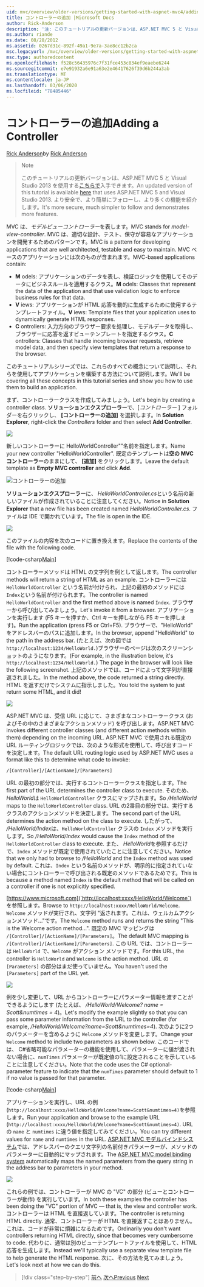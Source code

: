 ```yaml
---
uid: mvc/overview/older-versions/getting-started-with-aspnet-mvc4/adding-a-controller
title: コントローラーの追加 |Microsoft Docs
author: Rick-Anderson
description: '注: このチュートリアルの更新バージョンは、ASP.NET MVC 5 と Visual Studio 2013 を使用するこちらで入手できます。 より安全で、より簡単にフォローとデモができます...'
ms.author: riande
ms.date: 08/28/2012
ms.assetid: 0267d31c-892f-49a1-9e7a-3ae8cc12b2ca
msc.legacyurl: /mvc/overview/older-versions/getting-started-with-aspnet-mvc4/adding-a-controller
msc.type: authoredcontent
ms.openlocfilehash: f528c56435976c7f31fce453c834ef9eaebe6244
ms.sourcegitcommit: e7e91932a6e91a63e2e46417626f39d6b244a3ab
ms.translationtype: MT
ms.contentlocale: ja-JP
ms.lasthandoff: 03/06/2020
ms.locfileid: "78485446"
---
```

# <a name="adding-a-controller"></a><span data-ttu-id="5144b-104">コントローラーの追加</span><span class="sxs-lookup"><span data-stu-id="5144b-104">Adding a Controller</span></span>

<span data-ttu-id="5144b-105">[Rick Anderson](https://twitter.com/RickAndMSFT)</span><span class="sxs-lookup"><span data-stu-id="5144b-105">by [Rick Anderson](https://twitter.com/RickAndMSFT)</span></span>

> > [!NOTE]
> > <span data-ttu-id="5144b-106">このチュートリアルの更新バージョンは、ASP.NET MVC 5 と Visual Studio 2013 を使用する[こちらで](../../getting-started/introduction/getting-started.md)入手できます。</span><span class="sxs-lookup"><span data-stu-id="5144b-106">An updated version of this tutorial is available [here](../../getting-started/introduction/getting-started.md) that uses ASP.NET MVC 5 and Visual Studio 2013.</span></span> <span data-ttu-id="5144b-107">より安全で、より簡単にフォローし、より多くの機能を紹介します。</span><span class="sxs-lookup"><span data-stu-id="5144b-107">It's more secure, much simpler to follow and demonstrates more features.</span></span>

<span data-ttu-id="5144b-108">MVC は、*モデルビューコントローラー*を表します。</span><span class="sxs-lookup"><span data-stu-id="5144b-108">MVC stands for *model-view-controller*.</span></span> <span data-ttu-id="5144b-109">MVC は、適切な設計、テスト、保守が容易なアプリケーションを開発するためのパターンです。</span><span class="sxs-lookup"><span data-stu-id="5144b-109">MVC is a pattern for developing applications that are well architected, testable and easy to maintain.</span></span> <span data-ttu-id="5144b-110">MVC ベースのアプリケーションには次のものが含まれます。</span><span class="sxs-lookup"><span data-stu-id="5144b-110">MVC-based applications contain:</span></span>

- <span data-ttu-id="5144b-111">**M** odels: アプリケーションのデータを表し、検証ロジックを使用してそのデータにビジネスルールを適用するクラス。</span><span class="sxs-lookup"><span data-stu-id="5144b-111">**M** odels: Classes that represent the data of the application and that use validation logic to enforce business rules for that data.</span></span>
- <span data-ttu-id="5144b-112">**V** iews: アプリケーションが HTML 応答を動的に生成するために使用するテンプレートファイル。</span><span class="sxs-lookup"><span data-stu-id="5144b-112">**V** iews: Template files that your application uses to dynamically generate HTML responses.</span></span>
- <span data-ttu-id="5144b-113">**C** ontrollers: 入力方向のブラウザー要求を処理し、モデルデータを取得し、ブラウザーに応答を返すビューテンプレートを指定するクラス。</span><span class="sxs-lookup"><span data-stu-id="5144b-113">**C** ontrollers: Classes that handle incoming browser requests, retrieve model data, and then specify view templates that return a response to the browser.</span></span>

<span data-ttu-id="5144b-114">このチュートリアルシリーズでは、これらのすべての概念について説明し、それらを使用してアプリケーションを構築する方法について説明します。</span><span class="sxs-lookup"><span data-stu-id="5144b-114">We'll be covering all these concepts in this tutorial series and show you how to use them to build an application.</span></span>

<span data-ttu-id="5144b-115">まず、コントローラークラスを作成してみましょう。</span><span class="sxs-lookup"><span data-stu-id="5144b-115">Let's begin by creating a controller class.</span></span> <span data-ttu-id="5144b-116">**ソリューションエクスプローラー**で、[*コントローラー* ] フォルダーを右クリックし、 **[コントローラーの追加]** を選択します。</span><span class="sxs-lookup"><span data-stu-id="5144b-116">In **Solution Explorer**, right-click the *Controllers* folder and then select **Add Controller**.</span></span>

![](adding-a-controller/_static/image1.png)

<span data-ttu-id="5144b-117">新しいコントローラーに HelloWorldController&quot;&quot;名前を指定します。</span><span class="sxs-lookup"><span data-stu-id="5144b-117">Name your new controller &quot;HelloWorldController&quot;.</span></span> <span data-ttu-id="5144b-118">既定のテンプレートは**空の MVC コントローラー**のままにして、 **[追加]** をクリックします。</span><span class="sxs-lookup"><span data-stu-id="5144b-118">Leave the default template as **Empty MVC controller** and click **Add**.</span></span>

![コントローラーの追加](adding-a-controller/_static/image2.png)

<span data-ttu-id="5144b-120">**ソリューションエクスプローラー**に、 *HelloWorldController.cs*という名前の新しいファイルが作成されていることに注意してください。</span><span class="sxs-lookup"><span data-stu-id="5144b-120">Notice in **Solution Explorer** that a new file has been created named *HelloWorldController.cs*.</span></span> <span data-ttu-id="5144b-121">ファイルは IDE で開かれています。</span><span class="sxs-lookup"><span data-stu-id="5144b-121">The file is open in the IDE.</span></span>

![](adding-a-controller/_static/image3.png)

<span data-ttu-id="5144b-122">このファイルの内容を次のコードに置き換えます。</span><span class="sxs-lookup"><span data-stu-id="5144b-122">Replace the contents of the file with the following code.</span></span>

[!code-csharp[Main](adding-a-controller/samples/sample1.cs)]

<span data-ttu-id="5144b-123">コントローラーメソッドは HTML の文字列を例として返します。</span><span class="sxs-lookup"><span data-stu-id="5144b-123">The controller methods will return a string of HTML as an example.</span></span> <span data-ttu-id="5144b-124">コントローラーには `HelloWorldController` という名前が付けられ、上記の最初のメソッドには `Index`という名前が付けられます。</span><span class="sxs-lookup"><span data-stu-id="5144b-124">The controller is named `HelloWorldController` and the first method above is named `Index`.</span></span> <span data-ttu-id="5144b-125">ブラウザーから呼び出してみましょう。</span><span class="sxs-lookup"><span data-stu-id="5144b-125">Let's invoke it from a browser.</span></span> <span data-ttu-id="5144b-126">アプリケーションを実行します (F5 キーを押すか、Ctrl キーを押しながら F5 キーを押します)。</span><span class="sxs-lookup"><span data-stu-id="5144b-126">Run the application (press F5 or Ctrl+F5).</span></span> <span data-ttu-id="5144b-127">ブラウザーで、&quot;HelloWorld&quot; をアドレスバーのパスに追加します。</span><span class="sxs-lookup"><span data-stu-id="5144b-127">In the browser, append &quot;HelloWorld&quot; to the path in the address bar.</span></span> <span data-ttu-id="5144b-128">(たとえば、次の図では `http://localhost:1234/HelloWorld.`)ブラウザーのページは次のスクリーンショットのようになります。</span><span class="sxs-lookup"><span data-stu-id="5144b-128">(For example, in the illustration below, it's `http://localhost:1234/HelloWorld.`) The page in the browser will look like the following screenshot.</span></span> <span data-ttu-id="5144b-129">上記のメソッドでは、コードによって文字列が直接返されました。</span><span class="sxs-lookup"><span data-stu-id="5144b-129">In the method above, the code returned a string directly.</span></span> <span data-ttu-id="5144b-130">HTML を返すだけでシステムに指示しました。</span><span class="sxs-lookup"><span data-stu-id="5144b-130">You told the system to just return some HTML, and it did!</span></span>

![](adding-a-controller/_static/image4.png)

<span data-ttu-id="5144b-131">ASP.NET MVC は、受信 URL に応じて、さまざまなコントローラークラス (およびその中のさまざまなアクションメソッド) を呼び出します。</span><span class="sxs-lookup"><span data-stu-id="5144b-131">ASP.NET MVC invokes different controller classes (and different action methods within them) depending on the incoming URL.</span></span> <span data-ttu-id="5144b-132">ASP.NET MVC で使用される既定の URL ルーティングロジックでは、次のような形式を使用して、呼び出すコードを決定します。</span><span class="sxs-lookup"><span data-stu-id="5144b-132">The default URL routing logic used by ASP.NET MVC uses a format like this to determine what code to invoke:</span></span>

`/[Controller]/[ActionName]/[Parameters]`

<span data-ttu-id="5144b-133">URL の最初の部分では、実行するコントローラークラスを指定します。</span><span class="sxs-lookup"><span data-stu-id="5144b-133">The first part of the URL determines the controller class to execute.</span></span> <span data-ttu-id="5144b-134">そのため、 *HelloWorld*は `HelloWorldController` クラスにマップされます。</span><span class="sxs-lookup"><span data-stu-id="5144b-134">So */HelloWorld* maps to the `HelloWorldController` class.</span></span> <span data-ttu-id="5144b-135">URL の2番目の部分では、実行するクラスのアクションメソッドを決定します。</span><span class="sxs-lookup"><span data-stu-id="5144b-135">The second part of the URL determines the action method on the class to execute.</span></span> <span data-ttu-id="5144b-136">したがって、 */HelloWorld/Index*は、`HelloWorldController` クラスの `Index` メソッドを実行します。</span><span class="sxs-lookup"><span data-stu-id="5144b-136">So */HelloWorld/Index* would cause the `Index` method of the `HelloWorldController` class to execute.</span></span> <span data-ttu-id="5144b-137">また、 *HelloWorld*を参照するだけで、`Index` メソッドが既定で使用されていたことに注意してください。</span><span class="sxs-lookup"><span data-stu-id="5144b-137">Notice that we only had to browse to */HelloWorld* and the `Index` method was used by default.</span></span> <span data-ttu-id="5144b-138">これは、`Index` という名前のメソッドが、明示的に指定されていない場合にコントローラーで呼び出される既定のメソッドであるためです。</span><span class="sxs-lookup"><span data-stu-id="5144b-138">This is because a method named `Index` is the default method that will be called on a controller if one is not explicitly specified.</span></span>

<span data-ttu-id="5144b-139">[https://www.microsoft.com](`http://localhost:xxxx/HelloWorld/Welcome`) を参照します。</span><span class="sxs-lookup"><span data-stu-id="5144b-139">Browse to `http://localhost:xxxx/HelloWorld/Welcome`.</span></span> <span data-ttu-id="5144b-140">`Welcome` メソッドが実行され、文字列 &quot;返されます。これは、ウェルカムアクションメソッド...&quot;です。</span><span class="sxs-lookup"><span data-stu-id="5144b-140">The `Welcome` method runs and returns the string &quot;This is the Welcome action method...&quot;.</span></span> <span data-ttu-id="5144b-141">既定の MVC マッピングは `/[Controller]/[ActionName]/[Parameters]`。</span><span class="sxs-lookup"><span data-stu-id="5144b-141">The default MVC mapping is `/[Controller]/[ActionName]/[Parameters]`.</span></span> <span data-ttu-id="5144b-142">この URL では、コントローラーは `HelloWorld` で、`Welcome` がアクション メソッドです。</span><span class="sxs-lookup"><span data-stu-id="5144b-142">For this URL, the controller is `HelloWorld` and `Welcome` is the action method.</span></span> <span data-ttu-id="5144b-143">URL の `[Parameters]` の部分はまだ使っていません。</span><span class="sxs-lookup"><span data-stu-id="5144b-143">You haven't used the `[Parameters]` part of the URL yet.</span></span>

![](adding-a-controller/_static/image5.png)

<span data-ttu-id="5144b-144">例を少し変更して、URL からコントローラーにパラメーター情報を渡すことができるようにします (たとえば、 */HelloWorld/Welcome? name = Scott&amp;numtimes = 4*)。</span><span class="sxs-lookup"><span data-stu-id="5144b-144">Let's modify the example slightly so that you can pass some parameter information from the URL to the controller (for example, */HelloWorld/Welcome?name=Scott&amp;numtimes=4*).</span></span> <span data-ttu-id="5144b-145">次のように2つのパラメーターを含めるように `Welcome` メソッドを変更します。</span><span class="sxs-lookup"><span data-stu-id="5144b-145">Change your `Welcome` method to include two parameters as shown below.</span></span> <span data-ttu-id="5144b-146">このコードでは、 C#省略可能なパラメーターの機能を使用して、パラメーターに値が渡されない場合に、`numTimes` パラメーターが既定値の1に設定されることを示していることに注意してください。</span><span class="sxs-lookup"><span data-stu-id="5144b-146">Note that the code uses the C# optional-parameter feature to indicate that the `numTimes` parameter should default to 1 if no value is passed for that parameter.</span></span>

[!code-csharp[Main](adding-a-controller/samples/sample2.cs)]

<span data-ttu-id="5144b-147">アプリケーションを実行し、URL の例 (`http://localhost:xxxx/HelloWorld/Welcome?name=Scott&numtimes=4)`を参照します。</span><span class="sxs-lookup"><span data-stu-id="5144b-147">Run your application and browse to the example URL (`http://localhost:xxxx/HelloWorld/Welcome?name=Scott&numtimes=4)`.</span></span> <span data-ttu-id="5144b-148">URL の `name` と `numtimes` に違う値を指定してみてください。</span><span class="sxs-lookup"><span data-stu-id="5144b-148">You can try different values for `name` and `numtimes` in the URL.</span></span> <span data-ttu-id="5144b-149">[ASP.NET MVC モデルバインドシステム](http://odetocode.com/Blogs/scott/archive/2009/04/27/6-tips-for-asp-net-mvc-model-binding.aspx)では、アドレスバーのクエリ文字列の名前付きパラメーターが、メソッドのパラメーターに自動的にマップされます。</span><span class="sxs-lookup"><span data-stu-id="5144b-149">The [ASP.NET MVC model binding system](http://odetocode.com/Blogs/scott/archive/2009/04/27/6-tips-for-asp-net-mvc-model-binding.aspx) automatically maps the named parameters from the query string in the address bar to parameters in your method.</span></span>

![](adding-a-controller/_static/image6.png)

<span data-ttu-id="5144b-150">これらの例では、コントローラーが MVC の &quot;VC&quot; の部分 (ビューとコントローラーが動作) を実行しています。</span><span class="sxs-lookup"><span data-stu-id="5144b-150">In both these examples the controller has been doing the &quot;VC&quot; portion of MVC — that is, the view and controller work.</span></span> <span data-ttu-id="5144b-151">コントローラーは HTML を直接返しています。</span><span class="sxs-lookup"><span data-stu-id="5144b-151">The controller is returning HTML directly.</span></span> <span data-ttu-id="5144b-152">通常、コントローラーが HTML を直接返すことはありません。これは、コードが非常に煩雑になるためです。</span><span class="sxs-lookup"><span data-stu-id="5144b-152">Ordinarily you don't want controllers returning HTML directly, since that becomes very cumbersome to code.</span></span> <span data-ttu-id="5144b-153">代わりに、通常は別のビューテンプレートファイルを使用して、HTML 応答を生成します。</span><span class="sxs-lookup"><span data-stu-id="5144b-153">Instead we'll typically use a separate view template file to help generate the HTML response.</span></span> <span data-ttu-id="5144b-154">次に、その方法を見てみましょう。</span><span class="sxs-lookup"><span data-stu-id="5144b-154">Let's look next at how we can do this.</span></span>

> [!div class="step-by-step"]
> <span data-ttu-id="5144b-155">[前へ](intro-to-aspnet-mvc-4.md)
> [次へ](adding-a-view.md)</span><span class="sxs-lookup"><span data-stu-id="5144b-155">[Previous](intro-to-aspnet-mvc-4.md)
[Next](adding-a-view.md)</span></span>
